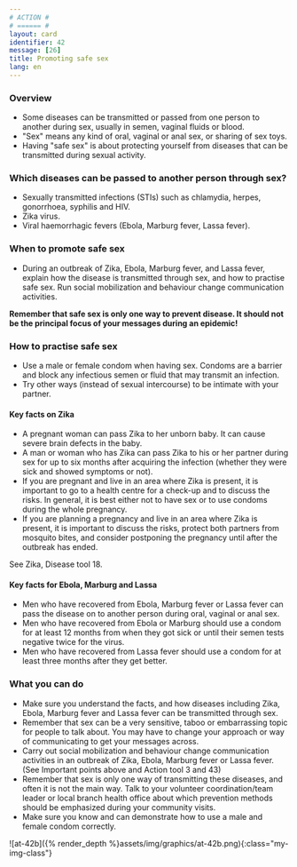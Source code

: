 ```yaml
---
# ACTION #
# ====== #
layout: card
identifier: 42
message: [26]
title: Promoting safe sex
lang: en
---
```


### Overview

- Some diseases can be transmitted or passed from one person to another during sex, usually in semen, vaginal fluids or blood.
- "Sex" means any kind of oral, vaginal or anal sex, or sharing of sex toys.
- Having "safe sex" is about protecting yourself from diseases that can be transmitted during sexual activity.

### Which diseases can be passed to another person through sex?
- Sexually transmitted infections (STIs) such as chlamydia, herpes, gonorrhoea, syphilis and HIV.
- Zika virus<a class="crosslink" href="{% render_depth %}{% render_link disease|15 %}"><i class="fas fa-external-link-alt" aria-hidden="true"></i></a>.
- Viral haemorrhagic fevers (Ebola<a class="crosslink" href="{% render_depth %}{% render_link disease|17 %}"><i class="fas fa-external-link-alt" aria-hidden="true"></i></a>, Marburg fever<a class="crosslink" href="{% render_depth %}{% render_link disease|19 %}"><i class="fas fa-external-link-alt" aria-hidden="true"></i></a>, Lassa fever<a class="crosslink" href="{% render_depth %}{% render_link disease|18 %}"><i class="fas fa-external-link-alt" aria-hidden="true"></i></a>).

### When to promote safe sex

- During an outbreak of Zika, Ebola, Marburg fever, and Lassa fever, explain how the disease is transmitted through sex, and how to practise safe sex. Run social mobilization and behaviour change communication activities.

**Remember that safe sex is only one way to prevent disease. It should not be the principal focus of your messages during an epidemic!**

### How to practise safe sex
-	Use a male or female condom when having sex. Condoms are a barrier and block any infectious semen or fluid that may transmit an infection.
-	Try other ways (instead of sexual intercourse) to be intimate with your partner.

#### Key facts on Zika
- A pregnant woman can pass Zika to her unborn baby. It can cause severe brain defects in the baby.
- A man or woman who has Zika can pass Zika to his or her partner during sex for up to six months after acquiring the infection (whether they were sick and showed symptoms or not).
- If you are pregnant and live in an area where Zika is present, it is important to go to a health centre for a check-up and to discuss the risks. In general, it is best either not to have sex or to use condoms during the whole pregnancy.
- If you are planning a pregnancy and live in an area where Zika is present, it is important to discuss the risks, protect both partners from mosquito bites, and consider postponing the pregnancy until after the outbreak has ended.

See Zika, Disease tool 18<a class="crosslink" href="{% render_depth %}{% render_link disease|18 %}"><i class="fas fa-external-link-alt" aria-hidden="true"></i></a>.

#### Key facts for Ebola, Marburg and Lassa
- Men who have recovered from Ebola, Marburg fever or Lassa fever can pass the disease on to another person during oral, vaginal or anal sex.
- Men who have recovered from Ebola<a class="crosslink" href="{% render_depth %}{% render_link disease|17 %}"><i class="fas fa-external-link-alt" aria-hidden="true"></i></a> or Marburg<a class="crosslink" href="{% render_depth %}{% render_link disease|19 %}"><i class="fas fa-external-link-alt" aria-hidden="true"></i></a> should use a condom for at least 12 months from when they got sick or until their semen tests negative twice for the virus.
- Men who have recovered from Lassa fever<a class="crosslink" href="{% render_depth %}{% render_link disease|18 %}"><i class="fas fa-external-link-alt" aria-hidden="true"></i></a> should use a condom for at least three months after they get better.

### What you can do

- Make sure you understand the facts, and how diseases including Zika, Ebola, Marburg fever and Lassa fever can be transmitted through sex.
-	Remember that sex can be a very sensitive, taboo or embarrassing topic for people to talk about. You may have to change your approach or way of communicating to get your messages across.
-	Carry out social mobilization and behaviour change communication activities in an outbreak of Zika, Ebola, Marburg fever or Lassa fever. (See Important points above and Action tool 3<a class="crosslink" href="{% render_depth %}{% render_link action|3 %}"><i class="fas fa-external-link-alt" aria-hidden="true"></i></a> and 43<a class="crosslink" href="{% render_depth %}{% render_link action|43 %}"><i class="fas fa-external-link-alt" aria-hidden="true"></i></a>)
-	Remember that sex is only one way of transmitting these diseases, and often it is not the main way. Talk to your volunteer coordination/team leader or local branch health office about which prevention methods should be emphasized during your community visits.
-	Make sure you know and can demonstrate how to use a male and female condom correctly.

![at-42b]({% render_depth %}assets/img/graphics/at-42b.png){:class="my-img-class"}
